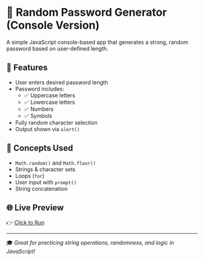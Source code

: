 # 🔐 Random Password Generator (Console Version)

A simple JavaScript console-based app that generates a strong, random password based on user-defined length.

## 🚀 Features

- User enters desired password length
- Password includes:
  - ✅ Uppercase letters
  - ✅ Lowercase letters
  - ✅ Numbers
  - ✅ Symbols
- Fully random character selection
- Output shown via `alert()`

## 🧠 Concepts Used

- `Math.random()` and `Math.floor()`
- Strings & character sets
- Loops (`for`)
- User input with `prompt()`
- String concatenation

## 🌐 Live Preview

👉 [Click to Run](https://aayushaggarwal06.github.io/JavaScript_Mini_Projects/random-password-generator/)

---

🎓 _Great for practicing string operations, randomness, and logic in JavaScript!_
